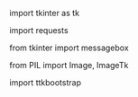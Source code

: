 import tkinter as tk

import requests

from tkinter import messagebox

from PIL import Image, ImageTk

import ttkbootstrap

